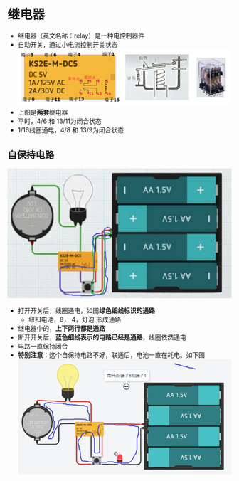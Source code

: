 # 继电器
- 继电器（英文名称：relay）是一种电控制器件
- 自动开关，通过小电流控制开关状态
![](../photo/Pasted%20image%2020221117121809.png)
- 上图是**两套**继电器
- 平时，4/6 和 13/11为闭合状态
- 1/16线圈通电，4/8 和 13/9为闭合状态

## 自保持电路
![](../photo/Pasted%20image%2020221117123439.png)
- 打开开关后，线圈通电，如图**绿色细线标识的通路**
	- 纽扣电池，8， 4，灯泡 形成通路
- 继电器中的，**上下两行都是通路**
- 断开开关后，**蓝色细线表示的电路已经是通路**，线圈依然通电
- 电路一直保持闭合
- **特别注意**：这个自保持电路不好，联通后，电池一直在耗电。如下图
![](../photo/Pasted%20image%2020230519174600.png)